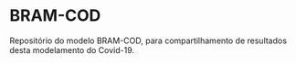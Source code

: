 # BRAM-COD
Repositório do modelo BRAM-COD, para compartilhamento de resultados desta modelamento do Covid-19.
